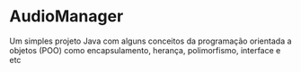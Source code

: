 # AudioManager
 Um simples projeto Java com alguns conceitos da programação orientada a objetos (POO) como encapsulamento, herança, polimorfismo, interface e etc
